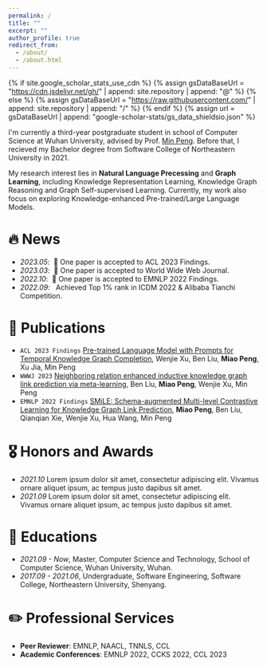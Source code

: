```yaml
---
permalink: /
title: ""
excerpt: ""
author_profile: true
redirect_from: 
  - /about/
  - /about.html
---
```


{% if site.google_scholar_stats_use_cdn %}
{% assign gsDataBaseUrl = "https://cdn.jsdelivr.net/gh/" | append: site.repository | append: "@" %}
{% else %}
{% assign gsDataBaseUrl = "https://raw.githubusercontent.com/" | append: site.repository | append: "/" %}
{% endif %}
{% assign url = gsDataBaseUrl | append: "google-scholar-stats/gs_data_shieldsio.json" %}

<span class='anchor' id='about-me'></span>

I'm currently a third-year postgraduate student in school of Computer Science at Wuhan University, advised by Prof. [Min Peng](https://cs.whu.edu.cn/info/1019/2893.htm). Before that, I recieved my Bachelor degree from Software College of Northeastern University in 2021.

My research interest lies in **Natural Language Precessing** and **Graph Learning**, including Knowledge Representation Learning, Knowledge Graph Reasoning and Graph Self-supervised Learning. Currently, my work also focus on exploring Knowledge-enhanced Pre-trained/Large Language Models.

<!-- I have published more than 100 papers at the top international AI conferences with total <a href='https://scholar.google.com/citations?user=DhtAFkwAAAAJ'>google scholar citations <strong><span id='total_cit'>260000+</span></strong></a> (You can also use google scholar badge <a href='https://scholar.google.com/citations?user=DhtAFkwAAAAJ'><img src="https://img.shields.io/endpoint?url={{ url | url_encode }}&logo=Google%20Scholar&labelColor=f6f6f6&color=9cf&style=flat&label=citations"></a>). -->


# 🔥 News
- *2023.05*: &nbsp;🎉 One paper is accepted to ACL 2023 Findings.
- *2023.03*: &nbsp;🎉 One paper is accepted to World Wide Web Journal.
- *2022.10*: &nbsp;🎉 One paper is accepted to EMNLP 2022 Findings.
- *2022.09*: &nbsp; Achieved Top 1% rank in ICDM 2022 & Alibaba Tianchi Competition.

# 📝 Publications 

<!-- <div class='paper-box'><div class='paper-box-image'><div><div class="badge">CVPR 2016</div><img src='images/500x300.png' alt="sym" width="100%"></div></div>
<div class='paper-box-text' markdown="1">

[Deep Residual Learning for Image Recognition](https://openaccess.thecvf.com/content_cvpr_2016/papers/He_Deep_Residual_Learning_CVPR_2016_paper.pdf)

**Kaiming He**, Xiangyu Zhang, Shaoqing Ren, Jian Sun

[**Project**](https://scholar.google.com/citations?view_op=view_citation&hl=zh-CN&user=DhtAFkwAAAAJ&citation_for_view=DhtAFkwAAAAJ:ALROH1vI_8AC) <strong><span class='show_paper_citations' data='DhtAFkwAAAAJ:ALROH1vI_8AC'></span></strong>
- Lorem ipsum dolor sit amet, consectetur adipiscing elit. Vivamus ornare aliquet ipsum, ac tempus justo dapibus sit amet. 
</div>
</div> -->

- `ACL 2023 Findings` [Pre-trained Language Model with Prompts for Temporal Knowledge Graph Completion](https://aclanthology.org/2023.findings-acl.493/), Wenjie Xu, Ben Liu, **Miao Peng**, Xu Jia, Min Peng
- `WWWJ 2023` [Neighboring relation enhanced inductive knowledge graph link prediction via meta-learning](https://link.springer.com/article/10.1007/s11280-023-01168-w), Ben Liu, **Miao Peng**, Wenjie Xu, Min Peng
- `EMNLP 2022 Findings` [SMiLE: Schema-augmented Multi-level Contrastive Learning for Knowledge Graph Link Prediction](https://aclanthology.org/2022.findings-emnlp.307/), **Miao Peng**, Ben Liu, Qianqian Xie, Wenjie Xu, Hua Wang, Min Peng

# 🎖 Honors and Awards
- *2021.10* Lorem ipsum dolor sit amet, consectetur adipiscing elit. Vivamus ornare aliquet ipsum, ac tempus justo dapibus sit amet. 
- *2021.09* Lorem ipsum dolor sit amet, consectetur adipiscing elit. Vivamus ornare aliquet ipsum, ac tempus justo dapibus sit amet. 

# 📖 Educations
- *2021.09 - Now*, Master, Computer Science and Technology, School of Computer Science, Wuhan University, Wuhan. 
- *2017.09 - 2021.06*, Undergraduate, Software Engineering, Software College, Northeastern University, Shenyang. 
 
# ✏️ Professional Services
- **Peer Reviewer**: EMNLP, NAACL, TNNLS, CCL
- **Academic Conferences**: EMNLP 2022, CCKS 2022, CCL 2023

<!-- # 💬 Invited Talks
- *2021.06*, Lorem ipsum dolor sit amet, consectetur adipiscing elit. Vivamus ornare aliquet ipsum, ac tempus justo dapibus sit amet. 
- *2021.03*, Lorem ipsum dolor sit amet, consectetur adipiscing elit. Vivamus ornare aliquet ipsum, ac tempus justo dapibus sit amet.  \| [\[video\]](https://github.com/) -->

<!-- # 💻 Internships
- *2019.05 - 2020.02*, [Lorem](https://github.com/), China. -->